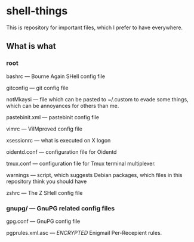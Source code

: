 # shell-things

This is repository for important files, which I prefer to have everywhere.

## What is what

### root

bashrc — Bourne Again SHell config file

gitconfig — git config file

notMkaysi — file which can be pasted to ~/.custom to evade some things, which can be annoyances for others than me.

pastebinit.xml — pastebinit config file

vimrc — ViIMproved config file

xsessionrc — what is executed on X logon

oidentd.conf — configuration file for Oidentd

tmux.conf — configuration file for Tmux terminal multiplexer.

warnings — script, which suggests Debian packages, which files in this repository think you should have

zshrc — The Z SHell config file

### gnupg/ — GnuPG related config files

gpg.conf — GnuPG config file

pgprules.xml.asc — *ENCRYPTED* Enigmail Per-Recepient rules.
